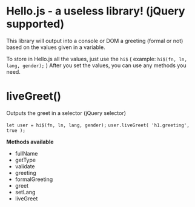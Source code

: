 # Hello.js - a useless library! (jQuery supported)
This library will output into a console or DOM a greeting (formal or not) based on the values given in a variable.

To store in Hello.js all the values, just use the `hi$` ( example: `hi$(fn, ln, lang, gender);` )
After you set the values, you can use any methods you need. 

# liveGreet()
Outputs the greet in a selector (jQuery selector)

`let user = hi$(fn, ln, lang, gender);`
`user.liveGreet( 'h1.greeting', true );`

**Methods available**
 * fullName
 * getType
 * validate
 * greeting
 * formalGreeting
 * greet
 * setLang
 * liveGreet
